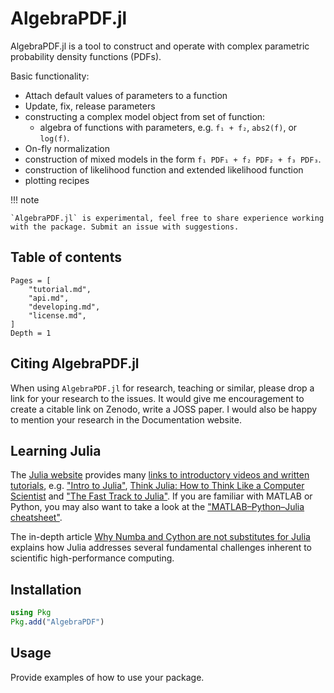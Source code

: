 # AlgebraPDF.jl

AlgebraPDF.jl is a tool to construct and operate with complex parametric probability density functions (PDFs). 

Basic functionality:
 * Attach default values of parameters to a function
 * Update, fix, release parameters
 * constructing a complex model object from set of function:
     - algebra of functions with parameters, e.g. `f₁ + f₂`, `abs2(f)`, or `log(f)`.
 * On-fly normalization
 * construction of mixed models in the form `f₁ PDF₁ + f₂ PDF₂ + f₃ PDF₃`.
 * construction of likelihood function and extended likelihood function
 * plotting recipes


!!! note

    `AlgebraPDF.jl` is experimental, feel free to share experience working with the package. Submit an issue with suggestions.


## Table of contents

```@contents
Pages = [
    "tutorial.md",
    "api.md",
    "developing.md",
    "license.md",
]
Depth = 1
```


## Citing AlgebraPDF.jl

When using `AlgebraPDF.jl` for research, teaching or similar, 
please drop a link for your research to the issues.
It would give me encouragement to create a citable link on Zenodo, write a JOSS paper. I would also be happy to mention your research in the Documentation website.



## Learning Julia

The [Julia website](https://julialang.org/) provides many [links to introductory videos and written tutorials](https://julialang.org/learning/), e.g. ["Intro to Julia"](https://www.youtube.com/watch?v=fMa1qSg_LxA),
[Think Julia: How to Think Like a Computer Scientist](https://benlauwens.github.io/ThinkJulia.jl/latest/book.html)
and ["The Fast Track to Julia"](https://juliadocs.github.io/Julia-Cheat-Sheet/). If you are familiar with MATLAB or Python, you may also want to take a look at the ["MATLAB–Python–Julia cheatsheet"](https://cheatsheets.quantecon.org/).

The in-depth article [Why Numba and Cython are not substitutes for Julia](http://www.stochasticlifestyle.com/why-numba-and-cython-are-not-substitutes-for-julia/) explains how Julia addresses several fundamental challenges inherent to scientific high-performance computing.




## Installation

```julia
using Pkg
Pkg.add("AlgebraPDF")
```

## Usage

Provide examples of how to use your package.
